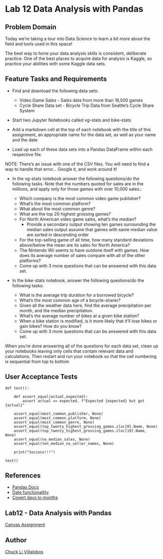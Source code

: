 # Lab 12 Data Analysis with Pandas

## Problem Domain

Today we’re taking a tour into Data Science to learn a bit more about the field and tools used in this space!

The best way to hone your data analysis skills is consistent, deliberate practice. One of the best places to acquire data for analysis is Kaggle, so practice your abilities with some Kaggle data sets.


## Feature Tasks and Requirements
- Find and download the following data sets:
    - Video Game Sales - Sales data from more than 16,500 games
    - Cycle Share Data set - Bicycle Trip Data from Seattle’s Cycle Share System

- Start two Jupyter Notebooks called vg-stats and bike-stats
- Add a markdown cell at the top of each notebook with the title of this assignment, an appropriate name for the data set, as well as your name and the date
- Load up each of these data sets into a Pandas DataFrame within each respective file.

NOTE: There’s an issue with one of the CSV files. You will need to find a way to handle that error… Google it, and work around it!

- In the vg-stats notebook answer the following questions/do the following tasks. Note that the numbers quoted for sales are in the millions, and apply only for those games with over 10,000 sales.:
    - Which company is the most common video game publisher?
    - What’s the most common platform?
    - What about the most common genre?
    - What are the top 20 highest grossing games?
    - For North American video game sales, what’s the median?
        - Provide a secondary output showing ten games surrounding the median sales output assume that games with same median value are sorted in descending order
    - For the top-selling game of all time, how many standard deviations above/below the mean are its sales for North America?
    - The Nintendo Wii seems to have outdone itself with games. How does its average number of sales compare with all of the other platforms?
    - Come up with 3 more questions that can be answered with this data set.

- In the bike-stats notebook, answer the following questions/do the following tasks:
    - What is the average trip duration for a borrowed bicycle?
    - What’s the most common age of a bicycle-sharer?
    - Given all the weather data here, find the average precipitation per month, and the median precipitation.
    - What’s the average number of bikes at a given bike station?
    - When a bike station is modified, is it more likely that it’ll lose bikes or gain bikes? How do you know?
    - Come up with 3 more questions that can be answered with this data set.

When you’re done answering all of the questions for each data set, clean up your notebooks leaving only cells that contain relevant data and calculations. Then restart and run your notebook so that the cell numbering is sequential from top to bottom


## User Acceptance Tests
```
def test():

    def assert_equal(actual,expected):
        assert actual == expected, f"Expected {expected} but got {actual}"

    assert_equal(most_common_publisher, None)
    assert_equal(most_common_platform, None)
    assert_equal(most_common_genre, None)
    assert_equal(top_twenty_highest_grossing_games.iloc[0].Name, None)
    assert_equal(top_twenty_highest_grossing_games.iloc[19].Name, None)
    assert_equal(na_median_sales, None)
    assert_equal(ten_median_na_seller_names, None)

    print("Success!!!")

test()
```
## References

- [Pandas Docs](https://pandas.pydata.org/pandas-docs/stable/index.html)
- [Date functionallity](https://pandas.pydata.org/pandas-docs/stable/user_guide/timeseries.html)
- [Covert days to months](https://stackoverflow.com/questions/40554396/python-summarize-daily-data-in-dataframe-to-monthly-and-quarterly)

## Lab12 - Data Analysis with Pandas

[Canvas Assignment](https://canvas.instructure.com/courses/2045906/assignments/15160035)

## Author

[Chuck Li Villalobos](https://github.com/ticochuck)


